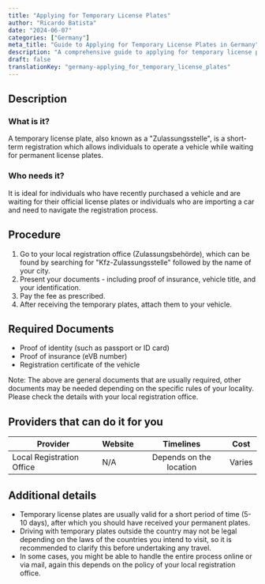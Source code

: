 ```yaml
---
title: "Applying for Temporary License Plates"
author: "Ricardo Batista"
date: "2024-06-07"
categories: ["Germany"]
meta_title: "Guide to Applying for Temporary License Plates in Germany"
description: "A comprehensive guide to applying for temporary license plates in Germany"
draft: false
translationKey: "germany-applying_for_temporary_license_plates"
---
```


## Description
### What is it?
A temporary license plate, also known as a "Zulassungsstelle", is a short-term registration which allows individuals to operate a vehicle while waiting for permanent license plates. 

### Who needs it?
It is ideal for individuals who have recently purchased a vehicle and are waiting for their official license plates or individuals who are importing a car and need to navigate the registration process. 

## Procedure
1. Go to your local registration office (Zulassungsbehörde), which can be found by searching for "Kfz-Zulassungsstelle" followed by the name of your city.
2. Present your documents - including proof of insurance, vehicle title, and your identification.
3. Pay the fee as prescribed. 
4. After receiving the temporary plates, attach them to your vehicle.

## Required Documents
- Proof of identity (such as passport or ID card)
- Proof of insurance (eVB number)
- Registration certificate of the vehicle 

Note: The above are general documents that are usually required, other documents may be needed depending on the specific rules of your locality. Please check the details with your local registration office.

## Providers that can do it for you

| Provider        |     Website     |     Timelines    |       Cost      |
| --------------- | --------------- |  :-------------: | :-------------: |
| Local Registration Office      |  N/A       |      Depends on the location      |        Varies       |

## Additional details
- Temporary license plates are usually valid for a short period of time (5-10 days), after which you should have received your permanent plates.
- Driving with temporary plates outside the country may not be legal depending on the laws of the countries you intend to visit, so it is recommended to clarify this before undertaking any travel.
- In some cases, you might be able to handle the entire process online or via mail, again this depends on the policy of your local registration office.